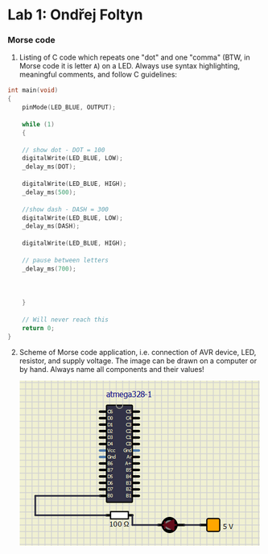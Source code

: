 # Lab 1: Ondřej Foltyn

### Morse code

1. Listing of C code which repeats one "dot" and one "comma" (BTW, in Morse code it is letter `A`) on a LED. Always use syntax highlighting, meaningful comments, and follow C guidelines:

```c
int main(void)
{
    pinMode(LED_BLUE, OUTPUT);
 
    while (1)
    {
    
    // show dot - DOT = 100
    digitalWrite(LED_BLUE, LOW);
    _delay_ms(DOT);

    digitalWrite(LED_BLUE, HIGH);
    _delay_ms(500);

    //show dash - DASH = 300
    digitalWrite(LED_BLUE, LOW);
    _delay_ms(DASH);

    digitalWrite(LED_BLUE, HIGH);
    
    // pause between letters
    _delay_ms(700);

    
    
    }

    // Will never reach this
    return 0;
}
```

2. Scheme of Morse code application, i.e. connection of AVR device, LED, resistor, and supply voltage. The image can be drawn on a computer or by hand. Always name all components and their values!

   ![schema](https://github.com/OndraFoltyn/digital-electronics-2/blob/main/01-tools/pictures/schema.png)
